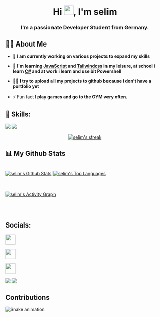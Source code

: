 

<h1 align="center">Hi <img src="https://raw.githubusercontent.com/MartinHeinz/MartinHeinz/master/wave.gif" width="30px">, I'm selim</h1>
<h3 align="center">I'm a passionate Developer Student from Germany.</h3>


## 🙋‍♂️ About Me

- 🔭 **I am currently working on various projects to expand my skills**

- 🌱 **I'm learning <a href="https://www.javascript.com/">JavaScript</a>  and <a href="https://tailwindcss.com/">Tailwindcss</a> in my leisure, at school i learn <a href="https://www.w3schools.com/cs/index.php">C#</a> and at work i learn and use bit Powershell**

- 👨‍💻 **I try to upload all my projects to github because i don't have a portfolio yet**

- ⚡ Fun fact **I play games and go to the GYM very often.**


## 🚀 Skills:

<p align="left"> 
<!--    <a href="https://www.w3schools.com/css/" target="_blank"> <img src="https://img.icons8.com/color/48/000000/javascript.png"/></a> -->
    <a href="https://www.w3.org/html/" target="_blank"> <img src="https://img.icons8.com/color/48/000000/html-5.png"/></a> 
    <a href="https://www.w3schools.com/css/" target="_blank"> <img src="https://img.icons8.com/color/48/000000/css3.png"/></a> 
    <!-- <a href="https://www.w3schools.com/css/" target="_blank"> <img src="https://img.icons8.com/color/48/000000/tailwindcss.png"/></a> --> 
    <!-- <a href="https://www.w3schools.com/css/" target="_blank"> <img src="https://img.icons8.com/color/48/000000/figma.png"/></a> -->
   <!-- <a href="https://getbootstrap.com" target="_blank"> <img src="https://img.icons8.com/color/48/000000/bootstrap.png"/> </a> -->
   <!-- <a href="https://docs.microsoft.com/de-de/powershell/" target="_blank"> <img src="https://cdn.icon-icons.com/icons2/2107/PNG/512/file_type_powershell_icon_130243.png" width="45" height="48"/> </a> -->

    
    
<br/>

<p align="center">
    <a href="https://github.com/selimAP/github-readme-streak-stats">
        <img title="🔥 Get streak stats for your profile at git.io/streak-stats" alt="selim's streak" src="https://github-readme-streak-stats.herokuapp.com/?user=selimAP&theme=black-ice&hide_border=true&stroke=0000&background=060A0CD0"/>
    </a>
</p>

## 📊 My Github Stats

  <br/>
    <a href="https://github.com/selimAP/github-readme-stats"><img alt="selim's Github Stats" src="https://github-readme-stats.vercel.app/api?username=selimAP&show_icons=true&count_private=true&theme=react&hide_border=true&bg_color=0D1117" /></a>
  <a href="https://github.com/selimAP/github-readme-stats"><img alt="selim's Top Languages" src="https://github-readme-stats.vercel.app/api/top-langs/?username=selimAP&langs_count=8&count_private=true&layout=compact&theme=react&hide_border=true&bg_color=0D1117" /></a>
  <br/>



<br/>
<br/>

<a href="https://github.com/selimAP/github-readme-activity-graph"><img alt="selim's Activity Graph" src="https://activity-graph.herokuapp.com/graph?username=selimAP&bg_color=0D1117&color=5BCDEC&line=5BCDEC&point=FFFFFF&hide_border=true" /></a>

<br/>
<br/>

## Socials:
<p align="left">
<a href="https://www.github.com/selimAP" target="_blank" rel="noreferrer"><img src="https://raw.githubusercontent.com/danielcranney/readme-generator/main/public/icons/socials/github.svg" width="32" height="32" /></a>

<a href="http://www.instagram.com/selim.ssa" target="_blank" rel="noreferrer"><img src="https://raw.githubusercontent.com/danielcranney/readme-generator/main/public/icons/socials/instagram.svg" width="32" height="32" /></a>

<a href="https://www.twitter.com/sel1mAP" target="_blank" rel="noreferrer"><img src="https://raw.githubusercontent.com/danielcranney/readme-generator/main/public/icons/socials/twitter.svg" width="32" height="32" /></a>

![](https://komarev.com/ghpvc/?username=selimAPCGN&style=for-the-badge)
<a href="https://www.github.com/selimAP" target="_blank" rel="noreferrer"><img
                  src="https://img.shields.io/github/followers/selimAP?logo=github&style=for-the-badge" /></a>
    

</p>

## Contributions
  ![Snake animation](https://github.com/selimAP/selimAP/blob/output/github-contribution-grid-snake.svg)
  
